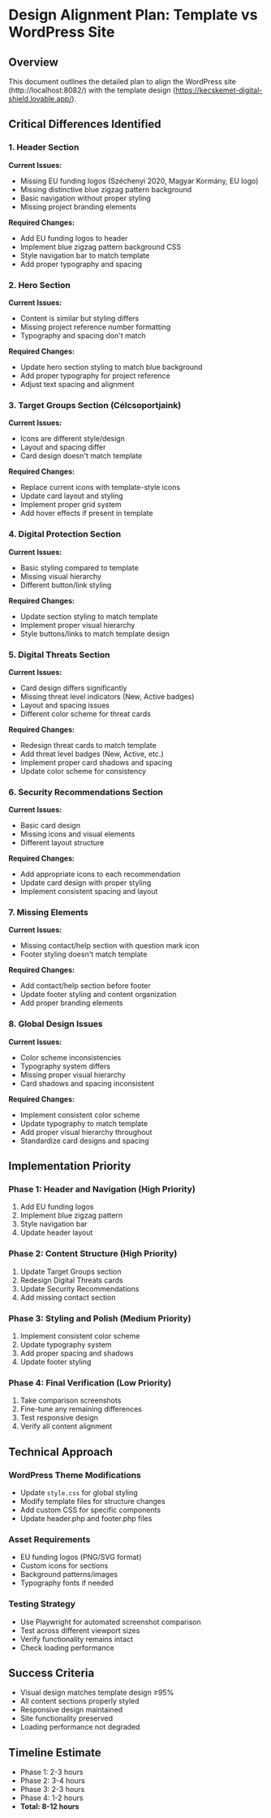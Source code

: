 # Design Alignment Plan: Template vs WordPress Site

## Overview
This document outlines the detailed plan to align the WordPress site (http://localhost:8082/) with the template design (https://kecskemet-digital-shield.lovable.app/).

## Critical Differences Identified

### 1. Header Section
**Current Issues:**
- Missing EU funding logos (Széchenyi 2020, Magyar Kormány, EU logo)
- Missing distinctive blue zigzag pattern background
- Basic navigation without proper styling
- Missing project branding elements

**Required Changes:**
- Add EU funding logos to header
- Implement blue zigzag pattern background CSS
- Style navigation bar to match template
- Add proper typography and spacing

### 2. Hero Section
**Current Issues:**
- Content is similar but styling differs
- Missing project reference number formatting
- Typography and spacing don't match

**Required Changes:**
- Update hero section styling to match blue background
- Add proper typography for project reference
- Adjust text spacing and alignment

### 3. Target Groups Section (Célcsoportjaink)
**Current Issues:**
- Icons are different style/design
- Layout and spacing differ
- Card design doesn't match template

**Required Changes:**
- Replace current icons with template-style icons
- Update card layout and styling
- Implement proper grid system
- Add hover effects if present in template

### 4. Digital Protection Section
**Current Issues:**
- Basic styling compared to template
- Missing visual hierarchy
- Different button/link styling

**Required Changes:**
- Update section styling to match template
- Implement proper visual hierarchy
- Style buttons/links to match template design

### 5. Digital Threats Section
**Current Issues:**
- Card design differs significantly
- Missing threat level indicators (New, Active badges)
- Layout and spacing issues
- Different color scheme for threat cards

**Required Changes:**
- Redesign threat cards to match template
- Add threat level badges (New, Active, etc.)
- Implement proper card shadows and spacing
- Update color scheme for consistency

### 6. Security Recommendations Section
**Current Issues:**
- Basic card design
- Missing icons and visual elements
- Different layout structure

**Required Changes:**
- Add appropriate icons to each recommendation
- Update card design with proper styling
- Implement consistent spacing and layout

### 7. Missing Elements
**Current Issues:**
- Missing contact/help section with question mark icon
- Footer styling doesn't match template

**Required Changes:**
- Add contact/help section before footer
- Update footer styling and content organization
- Add proper branding elements

### 8. Global Design Issues
**Current Issues:**
- Color scheme inconsistencies
- Typography system differs
- Missing proper visual hierarchy
- Card shadows and spacing inconsistent

**Required Changes:**
- Implement consistent color scheme
- Update typography to match template
- Add proper visual hierarchy throughout
- Standardize card designs and spacing

## Implementation Priority

### Phase 1: Header and Navigation (High Priority)
1. Add EU funding logos
2. Implement blue zigzag pattern
3. Style navigation bar
4. Update header layout

### Phase 2: Content Structure (High Priority)
1. Update Target Groups section
2. Redesign Digital Threats cards
3. Update Security Recommendations
4. Add missing contact section

### Phase 3: Styling and Polish (Medium Priority)
1. Implement consistent color scheme
2. Update typography system
3. Add proper spacing and shadows
4. Update footer styling

### Phase 4: Final Verification (Low Priority)
1. Take comparison screenshots
2. Fine-tune any remaining differences
3. Test responsive design
4. Verify all content alignment

## Technical Approach

### WordPress Theme Modifications
- Update `style.css` for global styling
- Modify template files for structure changes
- Add custom CSS for specific components
- Update header.php and footer.php files

### Asset Requirements
- EU funding logos (PNG/SVG format)
- Custom icons for sections
- Background patterns/images
- Typography fonts if needed

### Testing Strategy
- Use Playwright for automated screenshot comparison
- Test across different viewport sizes
- Verify functionality remains intact
- Check loading performance

## Success Criteria
- Visual design matches template design ≥95%
- All content sections properly styled
- Responsive design maintained
- Site functionality preserved
- Loading performance not degraded

## Timeline Estimate
- Phase 1: 2-3 hours
- Phase 2: 3-4 hours  
- Phase 3: 2-3 hours
- Phase 4: 1-2 hours
- **Total: 8-12 hours**